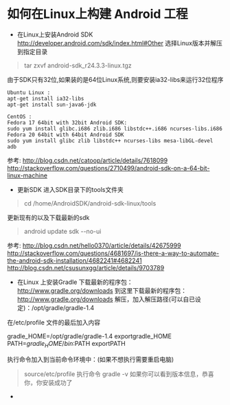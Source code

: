 # 如何在Linux上构建 Android 工程

- 在Linux上安装Android SDK
http://developer.android.com/sdk/index.html#Other
选择Linux版本并解压到指定目录
> tar zxvf android-sdk_r24.3.3-linux.tgz

由于SDK只有32位,如果装的是64位Linux系统,则要安装ia32-libs来运行32位程序
```
Ubuntu Linux :
apt-get install ia32-libs
apt-get install sun-java6-jdk

CentOS :
Fedora 17 64bit with 32bit Android SDK:
sudo yum install glibc.i686 zlib.i686 libstdc++.i686 ncurses-libs.i686
Fedora 20 64bit with 64bit Android SDK
sudo yum install glibc zlib libstdc++ ncurses-libs mesa-libGL-devel adb
```
参考:
http://blog.csdn.net/catoop/article/details/7618099
http://stackoverflow.com/questions/2710499/android-sdk-on-a-64-bit-linux-machine

- 更新SDK
进入SDK目录下的tools文件夹
>cd /home/AndroidSDK/android-sdk-linux/tools

更新现有的以及下载最新的sdk
>android update sdk --no-ui 

参考:
http://blog.csdn.net/hello0370/article/details/42675999
http://stackoverflow.com/questions/4681697/is-there-a-way-to-automate-the-android-sdk-installation/4682241#4682241
http://blog.csdn.net/csusunxgg/article/details/9703789

- 在Linux 上安装Gradle
下载最新的程序包：http://www.gradle.org/downloads
到这里下载最新的程序包：http://www.gradle.org/downloads
解压，加入解压路径(可以自已设定)：/opt/gradle/gradle-1.4

在/etc/profile 文件的最后加入内容

gradle_HOME=/opt/gradle/gradle-1.4
exportgradle_HOME
PATH=$gradle_HOME/bin:$PATH
exportPATH

执行命令加入到当前命令环境中：(如果不想执行需要重启电脑)
>source/etc/profile
执行命令
>gradle -v
如果你可以看到版本信息，恭喜你，你安装成功了


- 






















